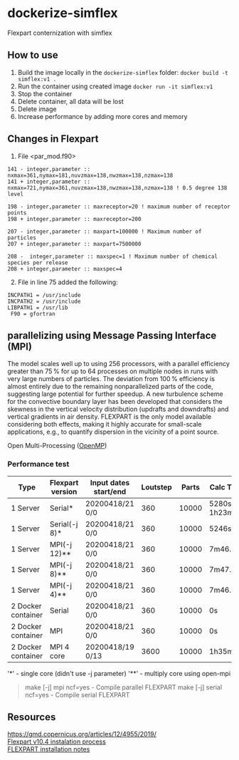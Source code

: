 # dockerize-simflex

Flexpart conternization with simflex

## How to use

1. Build the image locally in the `dockerize-simflex` folder:
`docker build -t simflex:v1 .`
2. Run the container using created image
`docker run -it simflex:v1`
3. Stop the container
4. Delete container, all data will be lost
5. Delete image
6. Increase performance by adding more cores and memory

## Changes in Flexpart

1. File <par_mod.f90>

```
141 - integer,parameter :: nxmax=361,nymax=181,nuvzmax=138,nwzmax=138,nzmax=138
141 + integer,parameter :: nxmax=721,nymax=361,nuvzmax=138,nwzmax=138,nzmax=138 ! 0.5 degree 138 level

198 - integer,parameter :: maxreceptor=20 ! maximum number of receptor points
198 + integer,parameter :: maxreceptor=200

207 - integer,parameter :: maxpart=100000 ! Maximum number of particles
207 + integer,parameter :: maxpart=7500000

208 -  integer,parameter :: maxspec=1 ! Maximum number of chemical species per release
208 + integer,parameter :: maxspec=4
```

2. File <makefile> in line 75 added the following:

```
INCPATH1 = /usr/include
INCPATH2 = /usr/include
LIBPATH1 = /usr/lib
 F90 = gfortran
```

## parallelizing using Message Passing Interface (MPI)

The model scales well up to using 256 processors, with a parallel efficiency greater than 75 % for up to 64 processes on multiple nodes in runs with very large numbers of particles. The deviation from 100 % efficiency is almost entirely due to the remaining nonparallelized parts of the code, suggesting large potential for further speedup. A new turbulence scheme for the convective boundary layer has been developed that considers the skewness in the vertical velocity distribution (updrafts and downdrafts) and vertical gradients in air density. FLEXPART is the only model available considering both effects, making it highly accurate for small-scale applications, e.g., to quantify dispersion in the vicinity of a point source.

Open Multi-Processing ([OpenMP](http://www.openmp.org/))

### Performance test

|Type| Flexpart version|Input dates start/end|Loutstep|Parts|Calc Times|
|-|-|-|-|-|-|
|1 Server|Serial*|20200418/21 0/0|360|10000|5280s or 1h23m|
|1 Server|Serial(-j 8)*|20200418/21 0/0|360|10000|5246s|
|1 Server|MPI(-j 12)**|20200418/21 0/0|360|10000|7m46.718s|
|1 Server|MPI(-j 8)**|20200418/21 0/0|360|10000|7m47.168s|
|1 Server|MPI(-j 4)**|20200418/21 0/0|360|10000|7m46.115s|
|2 Docker container|Serial|20200418/21 0/0|360|10000|0s|
|2 Docker container|MPI|20200418/21 0/0|360|10000|0s|
|2 Docker container|MPI 4 core|20200418/19 0/13|3600|10000|1h35m28s|

'*' - single core (didn't use -j parameter)
'**' - multiply core using open-mpi

> make [-j] mpi ncf=yes - Compile parallel FLEXPART
> make [-j] serial ncf=yes - Compile serial FLEXPART

## Resources

<https://gmd.copernicus.org/articles/12/4955/2019/>  
[Flexpart v10.4 instalation process](https://www.jianshu.com/p/6bc7cee6c9bf)  
[FLEXPART installation notes](http://paisheng.me/2018/08/10/FLEXPART_INSTALLATION_NOTE)
